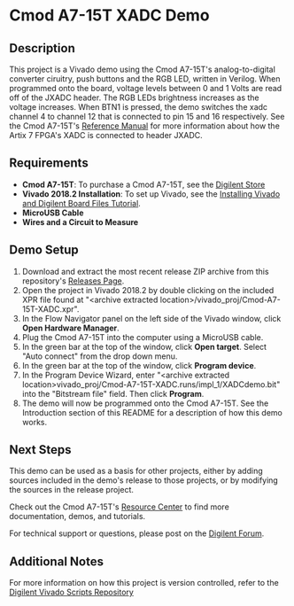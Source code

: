 Cmod A7-15T XADC Demo
==============
  
Description
--------------
This project is a Vivado demo using the Cmod A7-15T's analog-to-digital converter ciruitry, push buttons and the RGB LED, written in Verilog. When programmed onto the board, voltage levels between 0 and 1 Volts are read off of the JXADC header. The RGB LEDs brightness increases as the voltage increases. When BTN1 is pressed, the demo switches the xadc channel 4 to channel 12 that is connected to pin 15 and 16 respectively. See the Cmod A7-15T's [Reference Manual](https://reference.digilentinc.com/reference/programmable-logic/cmod-a7/reference-manual) for more information about how the Artix 7 FPGA's XADC is connected to header JXADC.


  
Requirements
--------------
* **Cmod A7-15T**: To purchase a Cmod A7-15T, see the [Digilent Store](https://store.digilentinc.com/cmod-a7-breadboardable-artix-7-fpga-module/)
* **Vivado 2018.2 Installation**: To set up Vivado, see the [Installing Vivado and Digilent Board Files Tutorial](https://reference.digilentinc.com/vivado/installing-vivado/start).
* **MicroUSB Cable**
* **Wires and a Circuit to Measure**

Demo Setup
--------------
1. Download and extract the most recent release ZIP archive from this repository's [Releases Page](https://github.com/Digilent/Cmod-A7-15T-XADC/releases).
2. Open the project in Vivado 2018.2 by double clicking on the included XPR file found at "\<archive extracted location\>/vivado_proj/Cmod-A7-15T-XADC.xpr".
3. In the Flow Navigator panel on the left side of the Vivado window, click **Open Hardware Manager**.
4. Plug the Cmod A7-15T into the computer using a MicroUSB cable.
5. In the green bar at the top of the window, click **Open target**. Select "Auto connect" from the drop down menu.
6. In the green bar at the top of the window, click **Program device**.
7. In the Program Device Wizard, enter "\<archive extracted location\>vivado_proj/Cmod-A7-15T-XADC.runs/impl_1/XADCdemo.bit" into the "Bitstream file" field. Then click **Program**.
8. The demo will now be programmed onto the Cmod A7-15T. See the Introduction section of this README for a description of how this demo works.

Next Steps
--------------
This demo can be used as a basis for other projects, either by adding sources included in the demo's release to those projects, or by modifying the sources in the release project.

Check out the Cmod A7-15T's [Resource Center](https://reference.digilentinc.com/reference/programmable-logic/cmod-a7/start) to find more documentation, demos, and tutorials.

For technical support or questions, please post on the [Digilent Forum](https://forum.digilentinc.com).

Additional Notes
--------------
For more information on how this project is version controlled, refer to the [Digilent Vivado Scripts Repository](https://github.com/digilent/digilent-vivado-scripts)

